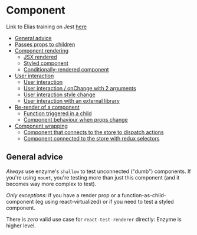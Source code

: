 # Component

Link to Elias training on Jest [here](https://slides.com/eliastounzal-1/how-to-test-all-of-your-frontend-features-in-less-than-15-minutes-2)

- [General advice](#general-advice)
- [Passes props to children](./component/passes-props-to-children.md#passes-props-to-children)
- [Component rendering](./component/component-rendering.md)
  - [JSX rendered](./component/component-rendering.md#jsx-rendered)
  - [Styled component](./component/component-rendering.md#styled-component)
  - [Conditionally-rendered component](./component/component-rendering.md#conditionally-rendered-component)
- [User interaction](./component/user-interaction.md)
  - [User interaction](./component/user-interaction.md#user-interaction)
  - [User interaction / onChange with 2 arguments](./component/user-interaction.md#user-interaction-onchange-2-arguments)
  - [User interaction style change](./component/user-interaction.md#user-interaction-style-change)
  - [User interaction with an external library](./component/user-interaction.md#user-interaction-external-library)
- [Re-render of a component](./component/re-render-of-component.md)
  - [Function triggered in a child](./component/re-render-of-component.md#function-triggered-child)
  - [Component behaviour when props change](./component/re-render-of-component.md#props-change)
- [Component wrapping](./component/component-wrapping.md)
  - [Component that connects to the store to dispatch actions](./component/component-wrapping.md#map-dispatch-to-props)
  - [Component connected to the store with redux selectors](./component/component-wrapping.md#map-state-to-props)

## <a id="general-advice"></a>General advice
*Always* use enzyme's `shallow` to test unconnected ("dumb") components. If you're using `mount`, you're testing more than just this component (and it becomes way more complex to test).

*Only exceptions*: if you have a render prop or a function-as-child-component (eg using react-virtualized) or if you need to test a styled component.

There is *zero* valid use case for `react-test-renderer` directly: Enzyme is higher level.











